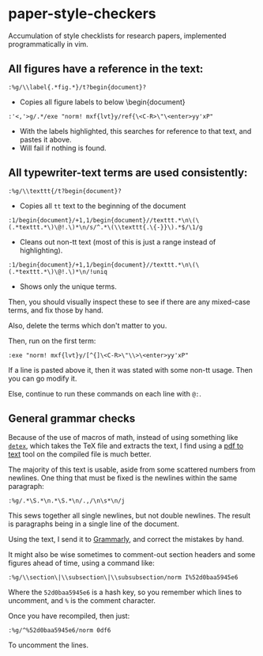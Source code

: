 # paper-style-checkers
Accumulation of style checklists for research papers, implemented programmatically in vim.

## All figures have a reference in the text:
```
:%g/\\label{.*fig.*}/t?begin{document}?
```
- Copies all figure labels to below \begin{document}
```
:'<,'>g/.*/exe "norm! mxf{lvt}y/ref{\<C-R>\"\<enter>yy'xP"
```
- With the labels highlighted, this searches for reference to that text, and pastes it above.
- Will fail if nothing is found.

## All typewriter-text terms are used consistently:

```
:%g/\\texttt{/t?begin{document}?
```
- Copies all `tt` text to the beginning of the document

```
:1/begin{document}/+1,1/begin{document}//texttt.*\n\(\(.*texttt.*\)\@!.\)*\n/s/^.*\(\\texttt{.\{-}}\).*$/\1/g
```
- Cleans out non-tt text (most of this is just a range instead of highlighting).

`:1/begin{document}/+1,1/begin{document}//texttt.*\n\(\(.*texttt.*\)\@!.\)*\n/!uniq`
- Shows only the unique terms.

Then, you should visually inspect these to see if there are any mixed-case terms, and fix those by hand.

Also, delete the terms which don't matter to you.

Then, run on the first term:
```
:exe "norm! mxf{lvt}y/[^{]\<C-R>\"\\>\<enter>yy'xP"
```
If a line is pasted above it, then it was stated with some non-tt usage. Then you can go modify it.

Else, continue to run these commands on each line with `@:`.


## General grammar checks

Because of the use of macros of math, instead of using something like [`detex`](https://www.ctan.org/tex-archive/support/detex?lang=en), which takes the TeX file and extracts the text, I find using a [pdf to text](http://pdftotext.com/) tool on the compiled file is much better.

The majority of this text is usable, aside from some scattered numbers from newlines. One thing that must be fixed is the newlines within the same paragraph:

```
:%g/.*\S.*\n.*\S.*\n/.,/\n\s*\n/j
```

This sews together all single newlines, but not double newlines. The result is paragraphs being in a single line of the document.

Using the text, I send it to [Grammarly](https://app.grammarly.com/), and correct the mistakes by hand.

It might also be wise sometimes to comment-out section headers and some figures ahead of time, using a command like:
```
:%g/\\section\|\\subsection\|\\subsubsection/norm I%52d0baa5945e6
```
Where the `52d0baa5945e6` is a hash key, so you remember which lines to uncomment, and `%` is the comment character.

Once you have recompiled, then just:
```
:%g/^%52d0baa5945e6/norm 0df6
```

To uncomment the lines.
